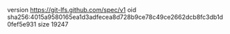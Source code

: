 version https://git-lfs.github.com/spec/v1
oid sha256:4015a9580165ea1d3adfecea8d728b9ce78c49ce2662dcb8fc3db1d0fef5e931
size 19247
